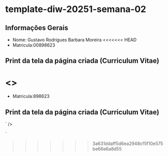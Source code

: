 # template-diw-20251-semana-02

## Informações Gerais
- Nome: Gustavo Rodrigues Barbara Moreira
<<<<<<< HEAD
- Matricula:00898623

## Print da tela da página criada (Curriculum Vitae)

<>
=======
- Matricula:898623

## Print da tela da página criada (Curriculum Vitae)

` />

`
>>>>>>> 3a631ddaff5d6ea2948cf5f10e575be66e6a8d55
